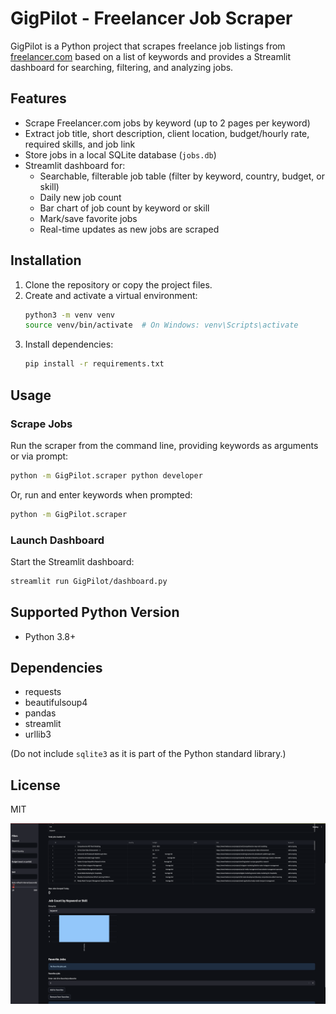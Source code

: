 # GigPilot - Freelancer Job Scraper

GigPilot is a Python project that scrapes freelance job listings from [freelancer.com](https://www.freelancer.com/) based on a list of keywords and provides a Streamlit dashboard for searching, filtering, and analyzing jobs.

## Features
- Scrape Freelancer.com jobs by keyword (up to 2 pages per keyword)
- Extract job title, short description, client location, budget/hourly rate, required skills, and job link
- Store jobs in a local SQLite database (`jobs.db`)
- Streamlit dashboard for:
  - Searchable, filterable job table (filter by keyword, country, budget, or skill)
  - Daily new job count
  - Bar chart of job count by keyword or skill
  - Mark/save favorite jobs
  - Real-time updates as new jobs are scraped

## Installation

1. Clone the repository or copy the project files.
2. Create and activate a virtual environment:
   ```bash
   python3 -m venv venv
   source venv/bin/activate  # On Windows: venv\Scripts\activate
   ```
3. Install dependencies:
   ```bash
   pip install -r requirements.txt
   ```

## Usage

### Scrape Jobs
Run the scraper from the command line, providing keywords as arguments or via prompt:
```bash
python -m GigPilot.scraper python developer
```
Or, run and enter keywords when prompted:
```bash
python -m GigPilot.scraper
```

### Launch Dashboard
Start the Streamlit dashboard:
```bash
streamlit run GigPilot/dashboard.py
```

## Supported Python Version
- Python 3.8+

## Dependencies
- requests
- beautifulsoup4
- pandas
- streamlit
- urllib3

(Do not include `sqlite3` as it is part of the Python standard library.)

## License
MIT

![GigPilot Dashboard](gigpilot-dashboard-screenshot.png)
